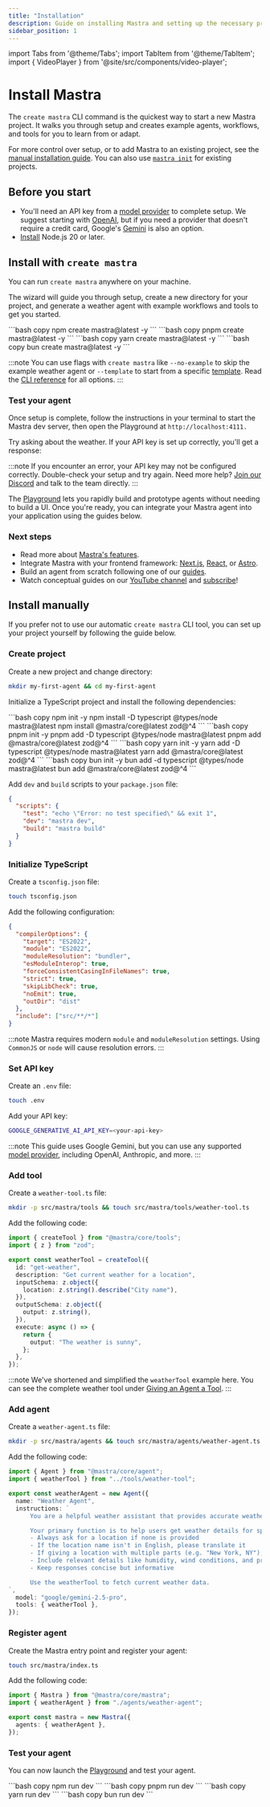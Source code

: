 ```yaml
---
title: "Installation"
description: Guide on installing Mastra and setting up the necessary prerequisites for running it with various LLM providers.
sidebar_position: 1
---
```


import Tabs from '@theme/Tabs';
import TabItem from '@theme/TabItem';
import { VideoPlayer } from '@site/src/components/video-player';

# Install Mastra

The `create mastra` CLI command is the quickest way to start a new Mastra project. It walks you through setup and creates example agents, workflows, and tools for you to learn from or adapt.

For more control over setup, or to add Mastra to an existing project, see the [manual installation guide](#install-manually). You can also use [`mastra init`](/docs/reference/cli/mastra#mastra-init) for existing projects.

## Before you start

- You'll need an API key from a [model provider](/docs/models) to complete setup. We suggest starting with [OpenAI](https://platform.openai.com/api-keys), but if you need a provider that doesn't require a credit card, Google's [Gemini](https://aistudio.google.com/app/api-keys) is also an option.
- [Install](https://nodejs.org/en/download) Node.js 20 or later.

## Install with `create mastra`

You can run `create mastra` anywhere on your machine.

The wizard will guide you through setup, create a new directory for your project, and generate a weather agent with example workflows and tools to get you started.

<Tabs>
  <TabItem value="npm" label="npm" default>
    ```bash copy
    npm create mastra@latest -y
    ```
  </TabItem>
  <TabItem value="pnpm" label="pnpm">
    ```bash copy
    pnpm create mastra@latest -y
    ```
  </TabItem>
  <TabItem value="yarn" label="yarn">
    ```bash copy
    yarn create mastra@latest -y
    ```
  </TabItem>
  <TabItem value="bun" label="bun">
    ```bash copy
    bun create mastra@latest -y
    ```
  </TabItem>
</Tabs>

:::note
You can use flags with `create mastra` like `--no-example` to skip the example weather agent or `--template` to start from a specific [template](/docs/getting-started/templates). Read the [CLI reference](/docs/reference/cli/create-mastra) for all options.
:::

### Test your agent

Once setup is complete, follow the instructions in your terminal to start the Mastra dev server, then open the Playground at `http://localhost:4111.`

Try asking about the weather. If your API key is set up correctly, you'll get a response:

<VideoPlayer
  src="https://res.cloudinary.com/mastra-assets/video/upload/v1751406022/local-dev-agents-playground_100_m3begx.mp4"
/>

:::note
If you encounter an error, your API key may not be configured correctly. Double-check your setup and try again. Need more help? [Join our Discord](https://discord.gg/BTYqqHKUrf) and talk to the team directly.
:::

The [Playground](/docs/getting-started/local-dev-playground) lets you rapidly build and prototype agents without needing to build a UI. Once you're ready, you can integrate your Mastra agent into your application using the guides below.

### Next steps

- Read more about [Mastra's features](/docs#why-mastra).
- Integrate Mastra with your frontend framework: [Next.js](/docs/frameworks/web-frameworks/next-js), [React](/docs/frameworks/web-frameworks/vite-react), or [Astro](/docs/frameworks/web-frameworks/astro).
- Build an agent from scratch following one of our [guides](/docs/guides).
- Watch conceptual guides on our [YouTube channel](https://www.youtube.com/@mastra-ai) and [subscribe](https://www.youtube.com/@mastra-ai?sub_confirmation=1)!

## Install manually

If you prefer not to use our automatic `create mastra` CLI tool, you can set up your project yourself by following the guide below.

### Create project

Create a new project and change directory:

```bash copy
mkdir my-first-agent && cd my-first-agent
```

Initialize a TypeScript project and install the following dependencies:

<Tabs>
  <TabItem value="npm" label="npm" default>
    ```bash copy
    npm init -y
    npm install -D typescript @types/node mastra@latest
    npm install @mastra/core@latest zod@^4
    ```
  </TabItem>
  <TabItem value="pnpm" label="pnpm">
    ```bash copy
    pnpm init -y
    pnpm add -D typescript @types/node mastra@latest
    pnpm add @mastra/core@latest zod@^4
    ```
  </TabItem>
  <TabItem value="yarn" label="yarn">
    ```bash copy
    yarn init -y
    yarn add -D typescript @types/node mastra@latest
    yarn add @mastra/core@latest zod@^4
    ```
  </TabItem>
  <TabItem value="bun" label="bun">
    ```bash copy
    bun init -y
    bun add -d typescript @types/node mastra@latest
    bun add @mastra/core@latest zod@^4
    ```
  </TabItem>
</Tabs>

Add `dev` and `build` scripts to your `package.json` file:

```json filename="package.json" copy /,/ /"dev": "mastra dev",/ /"build": "mastra build"/
{
  "scripts": {
    "test": "echo \"Error: no test specified\" && exit 1",
    "dev": "mastra dev",
    "build": "mastra build"
  }
}
```

### Initialize TypeScript

Create a `tsconfig.json` file:

```bash copy
touch tsconfig.json
```

Add the following configuration:

```json filename="tsconfig.json" copy
{
  "compilerOptions": {
    "target": "ES2022",
    "module": "ES2022",
    "moduleResolution": "bundler",
    "esModuleInterop": true,
    "forceConsistentCasingInFileNames": true,
    "strict": true,
    "skipLibCheck": true,
    "noEmit": true,
    "outDir": "dist"
  },
  "include": ["src/**/*"]
}
```

:::note
Mastra requires modern `module` and `moduleResolution` settings. Using `CommonJS` or `node` will cause resolution errors.
:::

### Set API key

Create an `.env` file:

```bash copy
touch .env
```

Add your API key:

```bash filename=".env" copy
GOOGLE_GENERATIVE_AI_API_KEY=<your-api-key>
```

:::note
This guide uses Google Gemini, but you can use any supported [model provider](/docs/models), including OpenAI, Anthropic, and more.
:::

### Add tool

Create a `weather-tool.ts` file:

```bash copy
mkdir -p src/mastra/tools && touch src/mastra/tools/weather-tool.ts
```

Add the following code:

```ts filename="src/mastra/tools/weather-tool.ts" showLineNumbers copy
import { createTool } from "@mastra/core/tools";
import { z } from "zod";

export const weatherTool = createTool({
  id: "get-weather",
  description: "Get current weather for a location",
  inputSchema: z.object({
    location: z.string().describe("City name"),
  }),
  outputSchema: z.object({
    output: z.string(),
  }),
  execute: async () => {
    return {
      output: "The weather is sunny",
    };
  },
});
```

:::note
We've shortened and simplified the `weatherTool` example here. You can see the complete weather tool under [Giving an Agent a Tool](/docs/examples/agents/using-a-tool).
:::

### Add agent

Create a `weather-agent.ts` file:

```bash copy
mkdir -p src/mastra/agents && touch src/mastra/agents/weather-agent.ts
```

Add the following code:

```ts filename="src/mastra/agents/weather-agent.ts" showLineNumbers copy
import { Agent } from "@mastra/core/agent";
import { weatherTool } from "../tools/weather-tool";

export const weatherAgent = new Agent({
  name: "Weather Agent",
  instructions: `
      You are a helpful weather assistant that provides accurate weather information.

      Your primary function is to help users get weather details for specific locations. When responding:
      - Always ask for a location if none is provided
      - If the location name isn't in English, please translate it
      - If giving a location with multiple parts (e.g. "New York, NY"), use the most relevant part (e.g. "New York")
      - Include relevant details like humidity, wind conditions, and precipitation
      - Keep responses concise but informative

      Use the weatherTool to fetch current weather data.
`,
  model: "google/gemini-2.5-pro",
  tools: { weatherTool },
});
```

### Register agent

Create the Mastra entry point and register your agent:

```bash copy
touch src/mastra/index.ts
```

Add the following code:

```ts filename="src/mastra/index.ts" showLineNumbers copy
import { Mastra } from "@mastra/core/mastra";
import { weatherAgent } from "./agents/weather-agent";

export const mastra = new Mastra({
  agents: { weatherAgent },
});
```

### Test your agent

You can now launch the [Playground](/docs/getting-started/local-dev-playground) and test your agent.

<Tabs>
  <TabItem value="npm" label="npm" default>
    ```bash copy
    npm run dev
    ```
  </TabItem>
  <TabItem value="pnpm" label="pnpm">
    ```bash copy
    pnpm run dev
    ```
  </TabItem>
  <TabItem value="yarn" label="yarn">
    ```bash copy
    yarn run dev
    ```
  </TabItem>
  <TabItem value="bun" label="bun">
    ```bash copy
    bun run dev
    ```
  </TabItem>
</Tabs>
